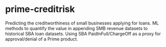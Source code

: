# prime-creditrisk
Predicting the creditworthiness of small businesses applying for loans. ML methods to quantify the value in appending SMB revenue datasets to historical SBA loan datasets. Using SBA PaidInFull/ChargeOff as a proxy for approval/denial of a Prime product.

